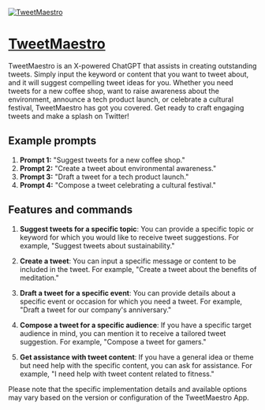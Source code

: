 [![TweetMaestro](https://files.oaiusercontent.com/file-iryarTNV1w11UC8wszZMzW9O?se=2123-10-19T04%3A18%3A39Z&sp=r&sv=2021-08-06&sr=b&rscc=max-age%3D31536000%2C%20immutable&rscd=attachment%3B%20filename%3D51cf5552-28e6-48d1-baed-b171f0c6da02.png&sig=pKL3Gbp8KwudW6AMsC5FYaOe6eyeDCKBWxGEIR64laY%3D)](https://chat.openai.com/g/g-4nhqKGXLk-tweetmaestro)

# [TweetMaestro](https://chat.openai.com/g/g-4nhqKGXLk-tweetmaestro)

TweetMaestro is an X-powered ChatGPT that assists in creating outstanding tweets. Simply input the keyword or content that you want to tweet about, and it will suggest compelling tweet ideas for you. Whether you need tweets for a new coffee shop, want to raise awareness about the environment, announce a tech product launch, or celebrate a cultural festival, TweetMaestro has got you covered. Get ready to craft engaging tweets and make a splash on Twitter!

## Example prompts

1. **Prompt 1:** "Suggest tweets for a new coffee shop."
2. **Prompt 2:** "Create a tweet about environmental awareness."
3. **Prompt 3:** "Draft a tweet for a tech product launch."
4. **Prompt 4:** "Compose a tweet celebrating a cultural festival."

## Features and commands

1. **Suggest tweets for a specific topic**: You can provide a specific topic or keyword for which you would like to receive tweet suggestions. For example, "Suggest tweets about sustainability."

2. **Create a tweet**: You can input a specific message or content to be included in the tweet. For example, "Create a tweet about the benefits of meditation."

3. **Draft a tweet for a specific event**: You can provide details about a specific event or occasion for which you need a tweet. For example, "Draft a tweet for our company's anniversary."

4. **Compose a tweet for a specific audience**: If you have a specific target audience in mind, you can mention it to receive a tailored tweet suggestion. For example, "Compose a tweet for gamers."

5. **Get assistance with tweet content**: If you have a general idea or theme but need help with the specific content, you can ask for assistance. For example, "I need help with tweet content related to fitness."

Please note that the specific implementation details and available options may vary based on the version or configuration of the TweetMaestro App.